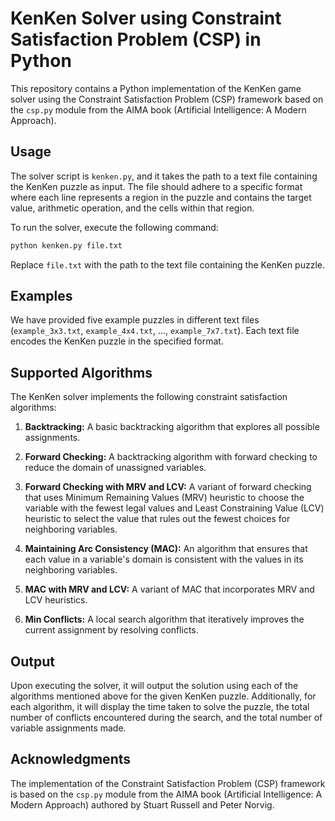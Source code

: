 # KenKen Solver using Constraint Satisfaction Problem (CSP) in Python

This repository contains a Python implementation of the KenKen game solver using the Constraint Satisfaction Problem (CSP) framework based on the `csp.py` module from the AIMA book (Artificial Intelligence: A Modern Approach).

## Usage

The solver script is `kenken.py`, and it takes the path to a text file containing the KenKen puzzle as input. The file should adhere to a specific format where each line represents a region in the puzzle and contains the target value, arithmetic operation, and the cells within that region.

To run the solver, execute the following command:

```bash
python kenken.py file.txt
```

Replace `file.txt` with the path to the text file containing the KenKen puzzle.

## Examples

We have provided five example puzzles in different text files (`example_3x3.txt`, `example_4x4.txt`, ..., `example_7x7.txt`). Each text file encodes the KenKen puzzle in the specified format.

## Supported Algorithms

The KenKen solver implements the following constraint satisfaction algorithms:

1. **Backtracking:** A basic backtracking algorithm that explores all possible assignments.

2. **Forward Checking:** A backtracking algorithm with forward checking to reduce the domain of unassigned variables.

3. **Forward Checking with MRV and LCV:** A variant of forward checking that uses Minimum Remaining Values (MRV) heuristic to choose the variable with the fewest legal values and Least Constraining Value (LCV) heuristic to select the value that rules out the fewest choices for neighboring variables.

4. **Maintaining Arc Consistency (MAC):** An algorithm that ensures that each value in a variable's domain is consistent with the values in its neighboring variables.

5. **MAC with MRV and LCV:** A variant of MAC that incorporates MRV and LCV heuristics.

6. **Min Conflicts:** A local search algorithm that iteratively improves the current assignment by resolving conflicts.

## Output

Upon executing the solver, it will output the solution using each of the algorithms mentioned above for the given KenKen puzzle. Additionally, for each algorithm, it will display the time taken to solve the puzzle, the total number of conflicts encountered during the search, and the total number of variable assignments made.

## Acknowledgments

The implementation of the Constraint Satisfaction Problem (CSP) framework is based on the `csp.py` module from the AIMA book (Artificial Intelligence: A Modern Approach) authored by Stuart Russell and Peter Norvig.
